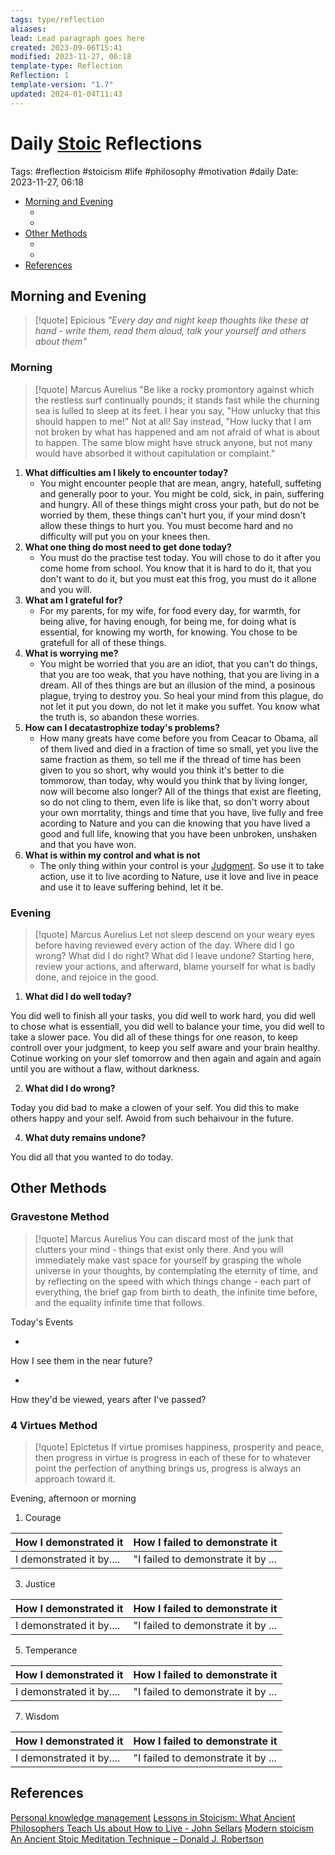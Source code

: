 ```yaml
---
tags: type/reflection
aliases: 
lead: Lead paragraph goes here
created: 2023-09-06T15:41
modified: 2023-11-27, 06:18
template-type: Reflection
Reflection: 1
template-version: "1.7"
updated: 2024-01-04T11:43
---
```



# Daily [Stoic](../SLIP-BOX/Stoicism.md) Reflections

Tags:  #reflection #stoicism #life #philosophy #motivation #daily 
Date: 2023-11-27, 06:18

- [Morning and Evening](#Morning%20and%20Evening)
	- [](#Morning%20and%20Evening#Morning%20and%20Evening#Morning|Morning)
	- [](#Morning%20and%20Evening#Morning%20and%20Evening#Evening|Evening)
- [Other Methods](#Other%20Methods)
	- [](#Other%20Methods#Other%20Methods#Gravestone%20Method|Gravestone%20Method)
	- [](#Other%20Methods#Other%20Methods#4%20Virtues%20Method|4%20Virtues%20Method)
- [References](#References)


## Morning and Evening

> [!quote] Epicious 
> _"Every day and night keep thoughts like these at hand - write them, read them aloud, talk your yourself and others about them"_

### Morning

> [!quote] Marcus Aurelius
> "Be like a rocky promontory against which the restless surf continually pounds; it stands fast while the churning sea is lulled to sleep at its feet. I hear you say, "How unlucky that this should happen to me!" Not at all! Say instead, "How lucky that I am not broken by what has happened and am not afraid of what is about to happen. The same blow might have struck anyone, but not many would have absorbed it without capitulation or complaint."

1. **What difficulties am I likely to encounter today?**
	- You might encounter people that are mean, angry, hatefull, suffeting and generally poor to your. You might be cold, sick, in pain, suffering and hungry. All of these things might cross your path, but do not be worried by them, these things can't hurt you, if your mind dosn't allow these things to hurt you. You must become hard and no difficulty will put you on your knees then. 
2. **What one thing do most need to get done today?**
	- You must do the practise test today. You will chose to do it after you come home from school. You know that it is hard to do it, that you don't want to do it, but you must eat this frog, you must do it allone and you will. 
1. **What am I grateful for?**
	- For my parents, for my wife, for food every day, for warmth, for being alive, for having enough, for being me, for doing what is essential, for knowing my worth, for knowing. You chose to be gratefull for all of these things.
2. **What is worrying me?**
	- You might be worried that you are an idiot, that you can't do things, that you are too weak, that you have nothing, that you are living in a dream. All of thes things are but an illusion of the mind, a posinous plague, trying to destroy you. So heal your mind from this plague, do not let it put you down, do not let it make you suffet. You know what the truth is, so abandon these worries. 
1. **How can I decatastrophize today's problems?**
	- How many greats have come before you from Ceacar to Obama, all of them lived and died in a fraction of time so small, yet you live the same fraction as them, so tell me if the thread of time has been given to you so short, why would you think it's better to die tommorow, than today, why would you think that by living longer, now will become also longer? All of the things that exist are fleeting, so do not cling to them, even life is like that, so don't worry about your own morrtality, things and time that you have, live fully and free acording to Nature and you can die knowing that you have lived a good and full life, knowing that you have been unbroken, unshaken and that you have won. 
2. **What is within my control and what is not**
	- The only thing within your control is your [Judgment](../SLIP-BOX/Control%20Over%20Judgment.md). So use it to take action, use it to live acording to Nature, use it love and live in peace and use it to leave suffering behind, let it be.

### Evening

> [!quote] Marcus Aurelius
> Let not sleep descend on your weary eyes before having reviewed every action of the day. Where did I go wrong? What did I do right? What did I leave undone? Starting here, review your actions, and afterward, blame yourself for what is badly done, and rejoice in the good.

1. **What did I do well today?**

You did well to finish all your tasks, you did well to work hard, you did well to chose what is essentiall, you did well to balance your time, you did well to take a slower pace. You did all of these things for one reason, to keep controll over your judgment, to keep you self aware and your brain healthy. Cotinue working on your slef tomorrow and then again and again and again until you are without a flaw, without darkness. 

2. **What did I do wrong?**

Today you did bad to make a clowen of your self. You did this to make others happy and your self. Awoid from such behaivour in the future. 

4. **What duty remains undone?**

You did all that you wanted to do today.

## Other Methods

### Gravestone Method

> [!quote] Marcus Aurelius
> You can discard most of the junk that clutters your mind - things that exist only there. And you will immediately make vast space for yourself by grasping the whole universe in your thoughts, by contemplating the eternity of time, and by reflecting on the speed with which things change - each part of everything, the brief gap from birth to death, the infinite time before, and the equality infinite time that follows. 

Today's Events 

-

How I see them in the near future? 

-

How they'd be viewed, years after I've passed?

### 4 Virtues Method

> [!quote] Epictetus 
> If virtue promises happiness, prosperity and peace, then progress in virtue is progress in each of these for to whatever point the perfection of anything brings us, progress is always an approach toward it.

Evening, afternoon or morning

1. Courage 

| How I demonstrated it  | How I failed to demonstrate it |
| ------------------- | ---------------- |
| I demonstrated it by....                 | "I failed to demonstrate it by ...              |

3. Justice

| How I demonstrated it  | How I failed to demonstrate it |
| ------------------- | ---------------- |
| I demonstrated it by....                 | "I failed to demonstrate it by ...             

5. Temperance

| How I demonstrated it  | How I failed to demonstrate it |
| ------------------- | ---------------- |
| I demonstrated it by....                 | "I failed to demonstrate it by ...             

7. Wisdom

| How I demonstrated it  | How I failed to demonstrate it |
| ------------------- | ---------------- |
| I demonstrated it by....                 | "I failed to demonstrate it by ...             

## References

[Personal knowledge management](Personal%20knowledge%20management.md)
[Lessons in Stoicism: What Ancient Philosophers Teach Us about How to Live - John Sellars](https://books.google.cz/books/about/Lessons_in_Stoicism.html?id=ky84zQEACAAJ&redir_esc=y)
[Modern stoicism](https://modernstoicism.com/)
[An Ancient Stoic Meditation Technique – Donald J. Robertson](https://donaldrobertson.name/2017/03/22/an-ancient-stoic-meditation-technique/)


